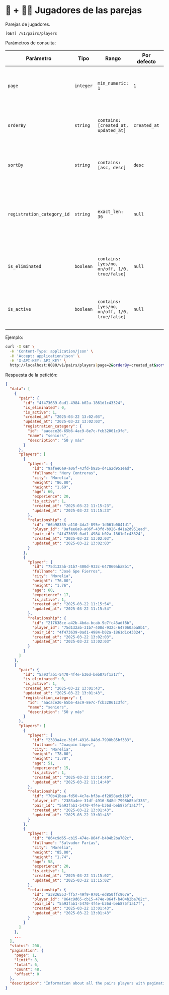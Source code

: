 # 👫 + 🏃‍♂️ Jugadores de las parejas

Parejas de jugadores.

```
[GET] /v1/pairs/players
```

Parámetros de consulta:

| Parámetro | Tipo | Rango | Por defecto | Descripción |
| --------- | ---- | ----- | ----------- | ----------- |
| `page` | `integer` | `min_numeric: 1` | `1` | Número de la página de resultados de las parejas con sus jugadores. |
| `orderBy` | `string` | `contains: [created_at, updated_at]` | `created_at` | Campo de ordenamiento de las parejas con sus jugadores. |
| `sortBy` | `string` | `contains: [asc, desc]` | `desc` | Modo de ordenamiento de las parejas con sus jugadores. |
| `registration_category_id` | `string` | `exact_len: 36` | `null` | Identificador de la categoría de inscripción de las parejas con sus jugadores ([ver](../registration-categories/index.html)). |
| `is_eliminated` | `boolean` | `contains: [yes/no, on/off, 1/0, true/false]` | `null` | Filtrar las parejas con sus jugadores por estatus de eliminación. |
| `is_active` | `boolean` | `contains: [yes/no, on/off, 1/0, true/false]` | `null` | Filtrar las parejas con sus jugadores por estatus de actividad. |

Ejemplo:

```bash
curl -X GET \
  -H 'Content-Type: application/json' \
  -H 'Accept: application/json' \
  -H 'X-API-KEY: API_KEY' \
  http://localhost:8080/v1/pairs/players?page=2&orderBy=created_at&sortBy=desc&registration_category_id=cba89529-0ba9-49e4-85ad-83e63c8e9d7e&is_eliminated=true&is_active=true
```

Respuesta de la petición:

```json
{
  "data": [
    {
      "pair": {
        "id": "4f473639-0ad1-4984-b02a-1861d1c43324",
        "is_eliminated": 0,
        "is_active": 1,
        "created_at": "2025-03-22 13:02:03",
        "updated_at": "2025-03-22 13:02:03",
        "registration_category": {
          "id": "aacace26-65b6-4ac9-8e7c-fcb32061c3fd",
          "name": "seniors",
          "description": "50 y más"
        }
      },
      "players": [
        {
          "player": {
            "id": "9afee6a9-a06f-43fd-b926-d41a2d951ead",
            "fullname": "Nery Contreras",
            "city": "Morelia",
            "weight": "86.00",
            "height": "1.69",
            "age": 60,
            "experience": 20,
            "is_active": 1,
            "created_at": "2025-03-22 11:15:23",
            "updated_at": "2025-03-22 11:15:23"
          },
          "relationship": {
            "id": "66b98335-a110-4da2-895e-1d061b0041d1",
            "player_id": "9afee6a9-a06f-43fd-b926-d41a2d951ead",
            "pair_id": "4f473639-0ad1-4984-b02a-1861d1c43324",
            "created_at": "2025-03-22 13:02:03",
            "updated_at": "2025-03-22 13:02:03"
          }
        },
        {
          "player": {
            "id": "75d132ab-31b7-400d-932c-647060aba8b1",
            "fullname": "José Gpe Fierros",
            "city": "Morelia",
            "weight": "76.00",
            "height": "1.76",
            "age": 60,
            "experience": 17,
            "is_active": 1,
            "created_at": "2025-03-22 11:15:54",
            "updated_at": "2025-03-22 11:15:54"
          },
          "relationship": {
            "id": "217638ce-a42b-4bda-bcab-9e7fc43adf8b",
            "player_id": "75d132ab-31b7-400d-932c-647060aba8b1",
            "pair_id": "4f473639-0ad1-4984-b02a-1861d1c43324",
            "created_at": "2025-03-22 13:02:03",
            "updated_at": "2025-03-22 13:02:03"
          }
        }
      ]
    },
    {
      "pair": {
        "id": "5a93fab1-5470-4f4e-b36d-beb875f1a17f",
        "is_eliminated": 0,
        "is_active": 1,
        "created_at": "2025-03-22 13:01:43",
        "updated_at": "2025-03-22 13:01:43",
        "registration_category": {
          "id": "aacace26-65b6-4ac9-8e7c-fcb32061c3fd",
          "name": "seniors",
          "description": "50 y más"
        }
      },
      "players": [
        {
          "player": {
            "id": "2383a4ee-31df-4916-848d-7998b85bf333",
            "fullname": "Joaquin López",
            "city": "Morelia",
            "weight": "78.00",
            "height": "1.70",
            "age": 51,
            "experience": 15,
            "is_active": 1,
            "created_at": "2025-03-22 11:14:40",
            "updated_at": "2025-03-22 11:14:40"
          },
          "relationship": {
            "id": "70b41baa-fd50-4c7a-bf3a-df2858acb169",
            "player_id": "2383a4ee-31df-4916-848d-7998b85bf333",
            "pair_id": "5a93fab1-5470-4f4e-b36d-beb875f1a17f",
            "created_at": "2025-03-22 13:01:43",
            "updated_at": "2025-03-22 13:01:43"
          }
        },
        {
          "player": {
            "id": "864c9d65-cb15-474e-864f-b404b2ba702c",
            "fullname": "Salvador Farías",
            "city": "Morelia",
            "weight": "85.00",
            "height": "1.74",
            "age": 58,
            "experience": 20,
            "is_active": 1,
            "created_at": "2025-03-22 11:15:02",
            "updated_at": "2025-03-22 11:15:02"
          },
          "relationship": {
            "id": "a3826553-ff57-49f9-9701-ed850ffc967e",
            "player_id": "864c9d65-cb15-474e-864f-b404b2ba702c",
            "pair_id": "5a93fab1-5470-4f4e-b36d-beb875f1a17f",
            "created_at": "2025-03-22 13:01:43",
            "updated_at": "2025-03-22 13:01:43"
          }
        }
      ]
    },
    ...
  ],
  "status": 200,
  "pagination": {
    "page": 1,
    "limit": 8,
    "total": 6,
    "count": 48,
    "offset": 0
  },
  "description": "Information about all the pairs players with pagination"
}
```
